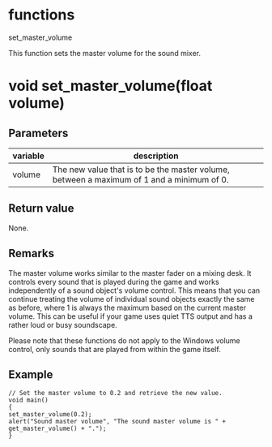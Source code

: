 # functions

set_master_volume

  


This function sets the master volume for the sound mixer.  


# void set_master_volume(float volume)

## Parameters

variable| description  
---|---  
volume | The new value that is to be the master volume, between a maximum of 1 and a minimum of 0.  
  
## Return value

None.

## Remarks

The master volume works similar to the master fader on a mixing desk. It controls every sound that is played during the game and works independently of a sound object's volume control. This means that you can continue treating the volume of individual sound objects exactly the same as before, where 1 is always the maximum based on the current master volume. This can be useful if your game uses quiet TTS output and has a rather loud or busy soundscape.

Please note that these functions do not apply to the Windows volume control, only sounds that are played from within the game itself.

## Example
    
    
    // Set the master volume to 0.2 and retrieve the new value.
    void main()
    {
    set_master_volume(0.2);
    alert("Sound master volume", "The sound master volume is " + get_master_volume() + ".");
    }
    
